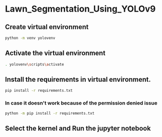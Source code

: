 # Lawn_Segmentation_Using_YOLOv9

## Create virtual environment
```bash
python -m venv yolovenv
```

## Activate the virtual environment
```bash
. yolovenv\scripts\activate
```

## Install the requirements in virtual environment.
```bash
pip install -r requirements.txt
```

### In case it doesn't work because of the permission denied issue
```bash
python -m pip install -r requirements.txt
```

## Select the kernel and Run the jupyter notebook